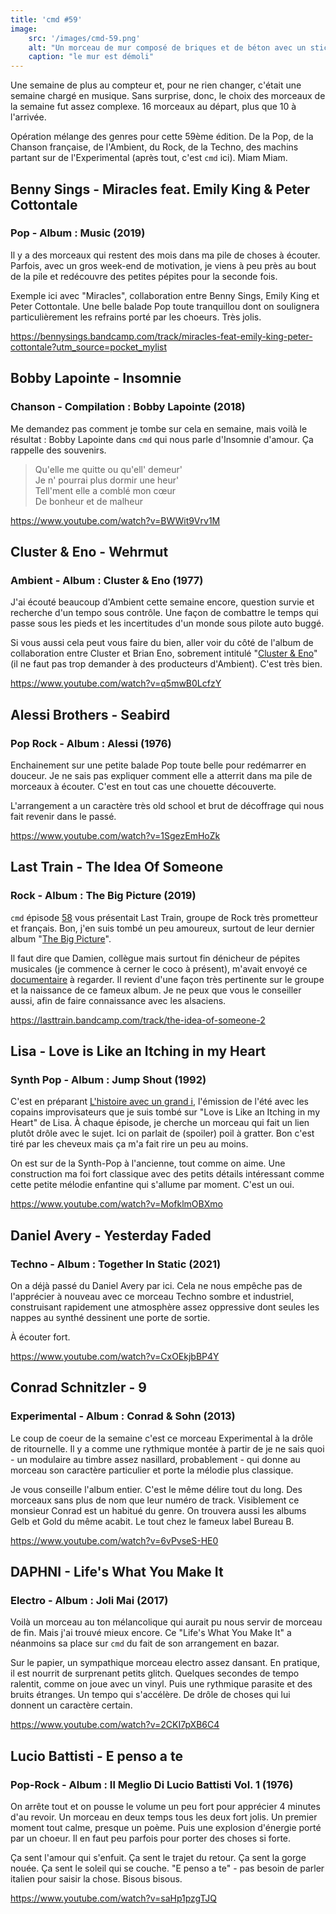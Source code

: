 ```yaml
---
title: 'cmd #59'
image:
    src: '/images/cmd-59.png'
    alt: "Un morceau de mur composé de briques et de béton avec un sticker dessus"
    caption: "le mur est démoli"
---
```



Une semaine de plus au compteur et, pour ne rien changer, c'était une semaine
chargé en musique. Sans surprise, donc, le choix des morceaux de la semaine fut
assez complexe. 16 morceaux au départ, plus que 10 à l'arrivée.

Opération mélange des genres pour cette 59ème édition. De la Pop, de la Chanson
française, de l'Ambient, du Rock, de la Techno, des machins partant sur de
l'Experimental (après tout, c'est `cmd` ici). Miam Miam.




## Benny Sings - Miracles feat. Emily King & Peter Cottontale

### Pop - Album : Music (2019)

Il y a des morceaux qui restent des mois dans ma pile de choses à écouter.
Parfois, avec un gros week-end de motivation, je viens à peu près au bout de la
pile et redécouvre des petites pépites pour la seconde fois.

Exemple ici avec "Miracles", collaboration entre Benny Sings, Emily King et
Peter Cottontale. Une belle balade Pop toute tranquillou dont on soulignera
particulièrement les refrains porté par les choeurs. Très jolis.

https://bennysings.bandcamp.com/track/miracles-feat-emily-king-peter-cottontale?utm_source=pocket_mylist



## Bobby Lapointe - Insomnie

### Chanson - Compilation : Bobby Lapointe (2018)

Me demandez pas comment je tombe sur cela en semaine, mais voilà le résultat :
Bobby Lapointe dans `cmd` qui nous parle d'Insomnie d'amour. Ça rappelle des
souvenirs.

> Qu'elle me quitte ou qu'ell' demeur' <br/>
> Je n' pourrai plus dormir une heur'<br/>
> Tell'ment elle a comblé mon cœur<br/>
> De bonheur et de malheur<br/>

https://www.youtube.com/watch?v=BWWit9Vrv1M




## Cluster & Eno - Wehrmut

### Ambient - Album : Cluster & Eno (1977)

J'ai écouté beaucoup d'Ambient cette semaine encore, question survie et
recherche d'un tempo sous contrôle. Une façon de combattre le temps qui passe
sous les pieds et les incertitudes d'un monde sous pilote auto buggé.

Si vous aussi cela peut vous faire du bien, aller voir du côté de l'album de
collaboration entre Cluster et Brian Eno, sobrement intitulé "[Cluster &
Eno](https://open.spotify.com/album/0VSmGsL1RtyjE7bdAaSAvy)" (il ne faut pas
trop demander à des producteurs d'Ambient). C'est très bien.

https://www.youtube.com/watch?v=q5mwB0LcfzY



## Alessi Brothers - Seabird

### Pop Rock - Album : Alessi (1976)

Enchainement sur une petite balade Pop toute belle pour redémarrer en douceur.
Je ne sais pas expliquer comment elle a atterrit dans ma pile de morceaux à
écouter. C'est en tout cas une chouette découverte.

L'arrangement a un caractère très old school et brut de décoffrage qui nous
fait revenir dans le passé.

https://www.youtube.com/watch?v=1SgezEmHoZk



## Last Train - The Idea Of Someone

### Rock - Album : The Big Picture (2019)

`cmd` épisode [58](https://cmd.wuips.com/post/2022-07-29-cmd-58) vous
présentait Last Train, groupe de Rock très prometteur et français. Bon, j'en
suis tombé un peu amoureux, surtout de leur dernier album "[The Big
Picture](https://lasttrain.bandcamp.com/album/the-big-picture)".

Il faut dire que Damien, collègue mais surtout fin dénicheur de pépites
musicales (je commence à cerner le coco à présent), m'avait envoyé ce
[documentaire](https://www.youtube.com/watch?v=FhBiKG_9-bY) à regarder. Il
revient d'une façon très pertinente sur le groupe et la naissance de ce fameux
album. Je ne peux que vous le conseiller aussi, afin de faire connaissance
avec les alsaciens.

https://lasttrain.bandcamp.com/track/the-idea-of-someone-2



## Lisa - Love is Like an Itching in my Heart

### Synth Pop - Album : Jump Shout (1992)

C'est en préparant [L'histoire avec un grand
i](https://www.instagram.com/l_histoire_avec_un_grand_i/), l'émission de l'été
avec les copains improvisateurs que je suis tombé sur "Love is Like an Itching
in my Heart" de Lisa. À chaque épisode, je cherche un morceau qui fait un lien
plutôt drôle avec le sujet. Ici on parlait de (spoiler) poil à gratter. Bon
c'est tiré par les cheveux mais ça m'a fait rire un peu au moins.

On est sur de la Synth-Pop à l'ancienne, tout comme on aime. Une construction
ma foi fort classique avec des petits détails intéressant comme cette petite
mélodie enfantine qui s'allume par moment. C'est un oui.

https://www.youtube.com/watch?v=MofklmOBXmo



## Daniel Avery - Yesterday Faded

### Techno - Album : Together In Static (2021)

On a déjà passé du Daniel Avery par ici. Cela ne nous empêche pas de
l'apprécier à nouveau avec ce morceau Techno sombre et industriel, construisant
rapidement une atmosphère assez oppressive dont seules les nappes au synthé
dessinent une porte de sortie.

À écouter fort.

https://www.youtube.com/watch?v=CxOEkjbBP4Y



## Conrad Schnitzler - 9

### Experimental - Album : Conrad & Sohn (2013)

Le coup de coeur de la semaine c'est ce morceau Experimental à la drôle de
ritournelle. Il y a comme une rythmique montée à partir de je ne sais quoi - un
modulaire au timbre assez nasillard, probablement - qui donne au morceau son
caractère particulier et porte la mélodie plus classique.

Je vous conseille l'album entier. C'est le même délire tout du long. Des
morceaux sans plus de nom que leur numéro de track. Visiblement ce monsieur
Conrad est un habitué du genre. On trouvera aussi les albums Gelb et Gold du
même acabit. Le tout chez le fameux label Bureau B.

https://www.youtube.com/watch?v=6vPvseS-HE0



## DAPHNI - Life's What You Make It

### Electro - Album : Joli Mai (2017)

Voilà un morceau au ton mélancolique qui aurait pu nous servir de morceau de
fin. Mais j'ai trouvé mieux encore. Ce "Life's What You Make It" a néanmoins sa
place sur `cmd` du fait de son arrangement en bazar.

Sur le papier, un sympathique morceau electro assez dansant. En pratique, il
est nourrit de surprenant petits glitch. Quelques secondes de tempo ralentit,
comme on joue avec un vinyl. Puis une rythmique parasite et des bruits
étranges. Un tempo qui s'accélère. De drôle de choses qui lui donnent un
caractère certain.

https://www.youtube.com/watch?v=2CKI7pXB6C4




## Lucio Battisti - E penso a te

### Pop-Rock - Album : Il Meglio Di Lucio Battisti Vol. 1 (1976)

On arrête tout et on pousse le volume un peu fort pour apprécier 4 minutes d'au
revoir. Un morceau en deux temps tous les deux fort jolis.  Un premier moment
tout calme, presque un poème. Puis une explosion d'énergie porté par un choeur.
Il en faut peu parfois pour porter des choses si forte.

Ça sent l'amour qui s'enfuit.  Ça sent le trajet du retour. Ça sent la gorge
nouée. Ça sent le soleil qui se couche. "E penso a te" - pas besoin de parler
italien pour saisir la chose. Bisous bisous.

https://www.youtube.com/watch?v=saHp1pzgTJQ

